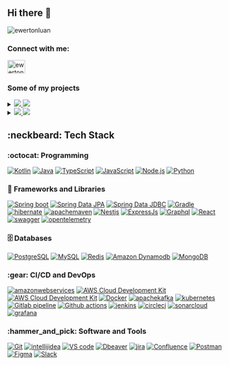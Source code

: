 ## Hi there 👋


<p align="left"> <img
        src="https://komarev.com/ghpvc/?username=ewertonluan&label=Profile%20views&color=0e75b6&style=flat"
        alt="ewertonluan" /> </p>

<h3 align="left">Connect with me:</h3>
<p align="left">
    <a href="https://linkedin.com/in/ewertonluan" target="blank"><img align="center"
            src="https://raw.githubusercontent.com/rahuldkjain/github-profile-readme-generator/master/src/images/icons/Social/linked-in-alt.svg"
            alt="ewertonluan" height="30" width="40" /></a>
</p>

### Some of my projects

<details>
  <summary>
    <a href="#">
    <img src="https://readme-components.vercel.app/api?component=logo&logo=typescript&text=true&fill=3178c6">
    <img src="https://readme-components.vercel.app/api?component=logo&logo=node.js&fill=68a063">
   </a>
  </summary>
  <a href="https://github.com/EwertonLuan/solar-system">
    <img align="center" src="https://github-readme-stats.vercel.app/api/pin/?username=ewertonluan&repo=solar-system" />
  </a>
</details>

<details>
  <summary>
    <a href="#">
    <img src="https://readme-components.vercel.app/api?component=logo&logo=java&text=true&fill=007396">
    <img src="https://readme-components.vercel.app/api?component=logo&logo=kotlin&fill=7F52FF">
   </a>
  </summary>
  <a href="https://github.com/EwertonLuan/releaease-manager">
    <img align="center" src="https://github-readme-stats.vercel.app/api/pin/?username=ewertonluan&repo=releaease-manager" />
  </a>
</details>

<h2>:neckbeard: Tech Stack </h2>
<h3>:octocat: Programming</h3>
<p>
    <a href="https://github.com/EwertonLuan?tab=repositories&q=&type=&language=kotlin"><img alt="Kotlin"
            src="https://img.shields.io/badge/Kotlin-white.svg?logo=kotlin&logoColor=7F52FF"></a>
    <a href="https://github.com/EwertonLuan?tab=repositories&q=&type=&language=java"><img alt="Java"
            src="https://custom-icon-badges.demolab.com/badge/Java-white.svg?logo=java&logoColor=007396"></a>
    <a href="https://github.com/EwertonLuan?tab=repositories&q=&type=&language=typeScript"><img alt="TypeScript"
            src="https://img.shields.io/badge/TypeScript-white.svg?logo=typescript&logoColor=007ACC"></a>
    <a href="https://github.com/EwertonLuan?tab=repositories&q=&type=&language=javascript"><img alt="JavaScript"
            src="https://img.shields.io/badge/JavaScript-white.svg?logo=javascript&logoColor=F7DF1E"></a>
    <a href="https://github.com/EwertonLuan?tab=repositories&q=&type=&language=javascript"><img alt="Node.js"
            src="https://img.shields.io/badge/Node.js-white.svg?logo=node.js&logoColor=5FA04E"></a>
    <a href="https://github.com/EwertonLuan?tab=repositories&q=&type=&language=python"><img alt="Python"
            src="https://img.shields.io/badge/Python-white.svg?logo=python&logoColor=3776AB"></a>
</p>
<h3>🧰 Frameworks and Libraries</h3>
<p>
    <a href="#"><img alt="Spring boot" src="https://img.shields.io/badge/Spring_Boot-6DB33F.svg"></a>
    <a href="#"><img alt="Spring Data JPA" src="https://img.shields.io/badge/Spring_Boot-6DB33F.svg"></a>
    <a href="#"><img alt="Spring Data JDBC" src="https://img.shields.io/badge/Spring_Boot-6DB33F.svg"></a>
    <a href="#"><img alt="Gradle" src="https://img.shields.io/badge/Gradle-white.svg?logo=gradle&logoColor=02303A"></a>
    <a href="#"><img alt="hibernate"
            src="https://img.shields.io/badge/Hibernate-white.svg?logo=hibernate&logoColor=59666C"></a>
    <a href="#"><img alt="apachemaven"
            src="https://img.shields.io/badge/Maven-white.svg?logo=apachemaven&logoColor=C71A36"></a>
    <a href="#"><img alt="Nestjs" src="https://img.shields.io/badge/NestJs-white.svg?logo=nestjs&logoColor=E0234E"></a>
    <a href="#"><img alt="ExpressJs"
            src="https://img.shields.io/badge/ExpressJs-white.svg?logo=express&logoColor=000000"></a>
    <a href="#"><img alt="Graphql"
            src="https://img.shields.io/badge/GraphQl-white.svg?logo=graphql&logoColor=E10098"></a>
    <a href="#"><img alt="React" src="https://img.shields.io/badge/React-white.svg?logo=react&logoColor=%2361DAFB"></a>
    <a href="#"><img alt="swagger"
            src="https://img.shields.io/badge/swagger-white.svg?logo=swagger&logoColor=85EA2D"></a>
    <a href="#"><img alt="opentelemetry"
            src="https://img.shields.io/badge/Opentelemetry-white.svg?logo=opentelemetry&logoColor=000000"></a>
</p>
<h3>🗄️ Databases </h3>
<p>
    <a href="#"><img alt="PostgreSQL"
            src="https://img.shields.io/badge/PostgreSQL-white.svg?logo=postgresql&logoColor=4169E1"></a>
    <a href="#"><img alt="MySQL" src="https://img.shields.io/badge/MySQL-white.svg?logo=mysql&logoColor=4479A1"></a>
    <a href="#"><img alt="Redis" src="https://img.shields.io/badge/Redis-white.svg?logo=redis&logoColor=#FF4438"></a>
    <a href="#"><img alt="Amazon Dynamodb"
            src="https://img.shields.io/badge/Dynamodb-white.svg?logo=amazondynamodb&logoColor=4053D6"></a>
    <a href="#"><img alt="MongoDB"
            src="https://img.shields.io/badge/MongoDB-white.svg?logo=mongodb&logoColor=47A248"></a>
</p>
<h3>:gear: CI/CD and DevOps </h3>
<p>
    <a href="#"><img alt="amazonwebservices"
            src="https://img.shields.io/badge/AWS-white.svg?logo=amazonwebservices&logoColor=232F3E"></a>
    <a href="#"><img alt="AWS Cloud Development Kit"
            src="https://img.shields.io/badge/Cloud_Development_Kit-white.svg?logo=amazonwebservices&logoColor=232F3E"></a>
    <a href="#"><img alt="AWS Cloud Development Kit" src="https://img.shields.io/badge/Terraform-844FBA.svg"></a>
    <a href="#"><img alt="Docker" src="https://img.shields.io/badge/Docker-white.svg?logo=docker&logoColor=2496ED"></a>
    <a href="#"><img alt="apachekafka"
            src="https://img.shields.io/badge/Kafka-white.svg?logo=apachekafka&logoColor=231F20"></a>
    <a href="#"><img alt="kubernetes"
            src="https://img.shields.io/badge/Kubernetes-white.svg?logo=kubernetes&logoColor=326CE5"></a>
    <a href="#"><img alt="Gitlab pipeline"
            src="https://img.shields.io/badge/gitlab-white.svg?logo=gitlab&logoColor=FC6D26"></a>
    <a href="#"><img alt="Github actions"
            src="https://img.shields.io/badge/Github_actions-white.svg?&logo=githubactions&logoColor=2088FF"></a>
    <a href="#"><img alt="jenkins"
            src="https://img.shields.io/badge/Jenkins-white.svg?logo=jenkins&logoColor=D24939"></a>
    <a href="#"><img alt="circleci"
            src="https://img.shields.io/badge/Circleci-white.svg?logo=circleci&logoColor=343434"></a>
    <a href="#"><img alt="sonarcloud"
            src="https://img.shields.io/badge/Sonarcloud-white.svg?logo=sonarcloud&logoColor=F3702A"></a>
    <a href="#"><img alt="grafana"
            src="https://img.shields.io/badge/Grafana-white.svg?logo=grafana&logoColor=F46800"></a>
</p>
<h3>:hammer_and_pick: Software and Tools</h3>
<p>
    <a href="#"><img alt="Git" src="https://img.shields.io/badge/Git-white.svg?logo=git&logoColor=#F05032"></a>
    <a href="#"><img alt="intellijidea"
            src="https://img.shields.io/badge/Intellijidea-white?logo=intellijidea&logoColor=000000"></a>
    <a href="#"><img alt="VS code" src="https://img.shields.io/badge/VS_Code-blue.svg"></a>
    <a href="#"><img alt="Dbeaver"
            src="https://custom-icon-badges.demolab.com/badge/Dbeaver-black?logo=dbeaver&logoColor=382923"></a>
    <a href="#"><img alt="jira" src="https://img.shields.io/badge/jira-white.svg?logo=github&logoColor=0052CC"></a>
    <a href="#"><img alt="Confluence"
            src="https://img.shields.io/badge/confluence-white.svg?logo=confluence&logoColor=172B4D"></a>
    <a href="#"><img alt="Postman" src="https://img.shields.io/badge/Postman-white?logo=postman&logoColor=FF6C37"></a>
    <a href="#"><img alt="Figma" src="https://img.shields.io/badge/figma-white?logo=figma&logoColor=F24E1E"></a>
    <a href="#"><img alt="Slack" src="https://img.shields.io/badge/Slack-white?logo=slack&logoColor=4A154B"></a>
</p>
